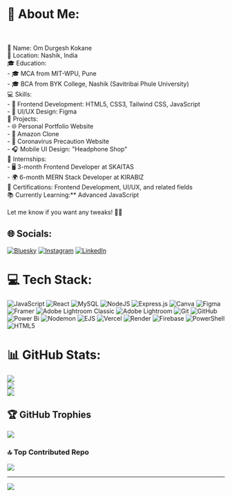 # 💫 About Me:
<br><br>👤 Name: Om Durgesh Kokane  <br>📍 Location: Nashik, India  <br>🎓 Education: <br>  - 🎓 MCA from MIT-WPU, Pune  <br>  - 🎓 BCA from BYK College, Nashik (Savitribai Phule University)  <br>💻 Skills: <br>  - 🚀 Frontend Development: HTML5, CSS3, Tailwind CSS, JavaScript  <br>  - 🎨 UI/UX Design: Figma  <br>📌 Projects:<br>  - 🌐 Personal Portfolio Website  <br>  - 🛒 Amazon Clone  <br>  - 🦠 Coronavirus Precaution Website  <br>  - 🎧 Mobile UI Design: "Headphone Shop"  <br>💼 Internships: <br>  - 🖥️ 3-month Frontend Developer at SKAITAS  <br>  - 🌍 6-month MERN Stack Developer at KIRABIZ  <br>📜 Certifications: Frontend Development, UI/UX, and related fields  <br>📚 Currently Learning:** Advanced JavaScript  <br><br>Let me know if you want any tweaks! 🚀🔥


## 🌐 Socials:
[![Bluesky](https://img.shields.io/badge/bluesky-0285FF?style=for-the-badge&logo=bluesky&logoColor=%23FFFFFF)](https://bsky.app/profile/OmCodes) [![Instagram](https://img.shields.io/badge/Instagram-%23E4405F.svg?logo=Instagram&logoColor=white)](https://instagram.com/omiiidk23d1) [![LinkedIn](https://img.shields.io/badge/LinkedIn-%230077B5.svg?logo=linkedin&logoColor=white)](https://linkedin.com/in/om-durgesh-kokane/) 

# 💻 Tech Stack:
![JavaScript](https://img.shields.io/badge/javascript-%23323330.svg?style=for-the-badge&logo=javascript&logoColor=%23F7DF1E) ![React](https://img.shields.io/badge/react-%2320232a.svg?style=for-the-badge&logo=react&logoColor=%2361DAFB) ![MySQL](https://img.shields.io/badge/mysql-4479A1.svg?style=for-the-badge&logo=mysql&logoColor=white) ![NodeJS](https://img.shields.io/badge/node.js-6DA55F?style=for-the-badge&logo=node.js&logoColor=white) ![Express.js](https://img.shields.io/badge/express.js-%23404d59.svg?style=for-the-badge&logo=express&logoColor=%2361DAFB) ![Canva](https://img.shields.io/badge/Canva-%2300C4CC.svg?style=for-the-badge&logo=Canva&logoColor=white) ![Figma](https://img.shields.io/badge/figma-%23F24E1E.svg?style=for-the-badge&logo=figma&logoColor=white) ![Framer](https://img.shields.io/badge/Framer-black?style=for-the-badge&logo=framer&logoColor=blue) ![Adobe Lightroom Classic](https://img.shields.io/badge/Adobe%20Lightroom%20Classic-31A8FF.svg?style=for-the-badge&logo=Adobe%20Lightroom%20Classic&logoColor=white) ![Adobe Lightroom](https://img.shields.io/badge/Adobe%20Lightroom-31A8FF.svg?style=for-the-badge&logo=Adobe%20Lightroom&logoColor=white) ![Git](https://img.shields.io/badge/git-%23F05033.svg?style=for-the-badge&logo=git&logoColor=white) ![GitHub](https://img.shields.io/badge/github-%23121011.svg?style=for-the-badge&logo=github&logoColor=white) ![Power Bi](https://img.shields.io/badge/power_bi-F2C811?style=for-the-badge&logo=powerbi&logoColor=black) ![Nodemon](https://img.shields.io/badge/NODEMON-%23323330.svg?style=for-the-badge&logo=nodemon&logoColor=%BBDEAD) ![EJS](https://img.shields.io/badge/ejs-%23B4CA65.svg?style=for-the-badge&logo=ejs&logoColor=black) ![Vercel](https://img.shields.io/badge/vercel-%23000000.svg?style=for-the-badge&logo=vercel&logoColor=white) ![Render](https://img.shields.io/badge/Render-%46E3B7.svg?style=for-the-badge&logo=render&logoColor=white) ![Firebase](https://img.shields.io/badge/firebase-%23039BE5.svg?style=for-the-badge&logo=firebase) ![PowerShell](https://img.shields.io/badge/PowerShell-%235391FE.svg?style=for-the-badge&logo=powershell&logoColor=white) ![HTML5](https://img.shields.io/badge/html5-%23E34F26.svg?style=for-the-badge&logo=html5&logoColor=white)
# 📊 GitHub Stats:
![](https://github-readme-stats.vercel.app/api?username=OmDurgeshKokane&theme=dark&hide_border=false&include_all_commits=true&count_private=false)<br/>
![](https://github-readme-streak-stats.herokuapp.com/?user=OmDurgeshKokane&theme=dark&hide_border=false)<br/>
![](https://github-readme-stats.vercel.app/api/top-langs/?username=OmDurgeshKokane&theme=dark&hide_border=false&include_all_commits=true&count_private=false&layout=compact)

## 🏆 GitHub Trophies
![](https://github-profile-trophy.vercel.app/?username=OmDurgeshKokane&theme=radical&no-frame=false&no-bg=false&margin-w=4)

### 🔝 Top Contributed Repo
![](https://github-contributor-stats.vercel.app/api?username=OmDurgeshKokane&limit=5&theme=dark&combine_all_yearly_contributions=true)

---
[![](https://visitcount.itsvg.in/api?id=OmDurgeshKokane&icon=0&color=0)](https://visitcount.itsvg.in)

<!-- Proudly created with GPRM ( https://gprm.itsvg.in ) -->
